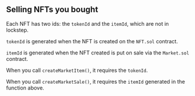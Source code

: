 ## Selling NFTs you bought

Each NFT has two ids: the `tokenId` and the `itemId`, which are not in lockstep.

`tokenId` is generated when the NFT is created on the `NFT.sol` contract.

`itemId` is generated when the NFT created is put on sale via the `Market.sol` contract.

When you call `createMarketItem()`, it requires the `tokenId`.

When you call `createMarketSale()`, it requires the `itemId` generated in the function above.